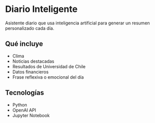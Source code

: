 # Diario Inteligente 

Asistente diario que usa inteligencia artificial para generar un resumen personalizado cada día.

## Qué incluye

- Clima
- Noticias destacadas
- Resultados de Universidad de Chile
- Datos financieros
- Frase reflexiva o emocional del día

## Tecnologías

- Python
- OpenAI API
- Jupyter Notebook
